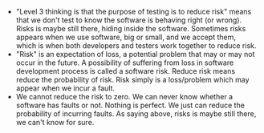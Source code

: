 * "Level 3 thinking is that the purpose of testing is to reduce risk" means that we don't test to know the software is behaving right (or wrong). Risks is maybe still there, hiding inside the software. Sometimes risks appears when we use software, big or small, and we accept them, which is when both developers and testers work together to reduce risk.
* "Risk" is an expectation of loss, a potential problem that may or may not occur in the future. A possibility of suffering from loss in software development process is called a software risk. Reduce risk means reduce the probability of risk. Risk simply is a loss/problem which may appear when we incur a fault.
* We cannot reduce the risk to zero. We can never know whether a software has faults or not. Nothing is perfect. We just can reduce the probability of incurring faults. As saying above, risks is maybe still there, we can't know for sure.